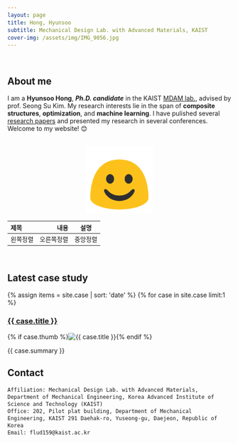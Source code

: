 ```yaml
---
layout: page
title: Hong, Hyunsoo
subtitle: Mechanical Design Lab. with Advanced Materials, KAIST
cover-img: /assets/img/IMG_9056.jpg
---
```


<br/>

## About me

I am a **Hyunsoo Hong**, **_Ph.D. candidate_** in the KAIST [MDAM lab.](https://mdam.kaist.ac.kr), advised by prof. Seong Su Kim. My research interests lie in the span of **composite structures**, **optimization**, and **machine learning**. I have pulished several [research papers](https://scholar.google.com/citations?user=sqkmqoQAAAAJ&hl=en&authuser=1) and presented my research in several conferences. Welcome to my website! &#x1f60a;

<br/>


<center><img src="/assets/img/test.png" width="30%" height="30%"></center>

|제목|내용|설명|
|:---|---:|:---:|
|왼쪽정렬|오른쪽정렬|중앙정렬|

<br/>

<h2>Latest case study</h2>

{% assign items = site.case | sort: 'date' %}
{% for case in site.case limit:1 %}
<h3 class="cf"><a title="{{ case.title }} Case study details" href="{{ case.url }}">{{ case.title }}</a></h3>

<div class="grid">
  <div class="grid__col grid__col--1-of-5 grid__col--m-1-of-3  grid__col--s-1-of-1">
    {% if case.thumb %}<img src="/{{ site.theme-path }}/case-studies/{{ case.thumb }}" alt="{{ case.title }}" class="listing-thumb"/>{% endif %}
  </div>
  <div class="grid__col grid__col--4-of-5 grid__col--m-2-of-3   grid__col--s-1-of-1">
    <p>{{ case.summary }}</p>
  </div>

</div>



## Contact

```
Affiliation: Mechanical Design Lab. with Advanced Materials, Department of Mechanical Engineering, Korea Advanced Institute of Science and Technology (KAIST)
Office: 202, Pilot plat building, Department of Mechanical Engineering, KAIST 291 Daehak-ro, Yuseong-gu, Daejeon, Republic of Korea
Email: flud159@kaist.ac.kr
```
